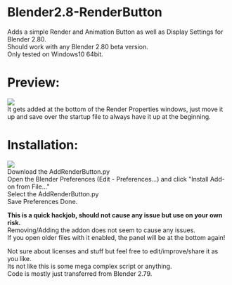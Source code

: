 # Blender2.8-RenderButton
Adds a simple Render and Animation Button as well as Display Settings for Blender 2.80.   
Should work with any Blender 2.80 beta version.  
Only tested on Windows10 64bit. 

# Preview:
![](https://i.imgur.com/rjlSLwS.png)  
It gets added at the bottom of the Render Properties windows, just move it up and save over the startup file to always have it up at the beginning.

# Installation:
![](https://i.imgur.com/tDG1ZS7.png)  
Download the AddRenderButton.py  
Open the Blender Preferences (Edit - Preferences...) and click "Install Add-on from File..."  
Select the AddRenderButton.py  
Save Preferences
Done.

**This is a quick hackjob, should not cause any issue but use on your own risk.**  
Removing/Adding the addon does not seem to cause any issues.  
If you open older files with it enabled, the panel will be at the bottom again!  

Not sure about licenses and stuff but feel free to edit/improve/share it as you like.  
Its not like this is some mega complex script or anything.  
Code is mostly just transferred from Blender 2.79.
